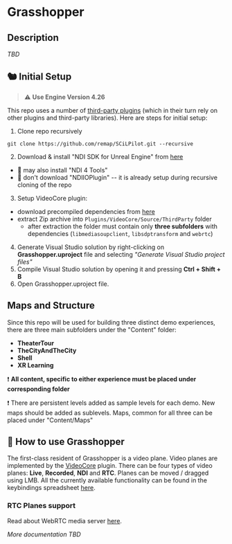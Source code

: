 # Grasshopper

## Description

_TBD_


## 🐿 Initial Setup 

> ⚠️  **Use Engine Version 4.26**

This repo uses a number of [third-party plugins](https://github.com/remap/SCiLPilot/tree/main/Plugins) (which in their turn rely on other plugins and third-party libraries). Here are steps for initial setup:

1. Clone repo recursively
```
git clone https://github.com/remap/SCiLPilot.git --recursive
```
2. Download & install "NDI SDK for Unreal Engine" from [here](https://drive.google.com/drive/u/0/folders/1fxe91QI2GUpWTaii_0h3h9GYe4tf1kch)
 * 👀 may also install "NDI 4 Tools"
 * 🚫 don't download "NDIIOPlugin" -- it is already setup during recursive cloning of the repo
3. Setup VideoCore plugin:
  * download precompiled dependencies from [here](https://bintray.com/peetonn/grasshopper/videocore_bin/0.0.1-alpha/view/files#files/)
  * extract Zip archive into `Plugins/VideoCore/Source/ThirdParty` folder
    * after extraction the folder must contain only **three subfolders** with dependencies (`libmediasoupclient`, `libsdptransform` and `webrtc`)
4. Generate Visual Studio solution by right-clicking on **Grasshopper.uproject** file and selecting _"Generate Visual Studio project files"_
5. Compile Visual Studio solution by opening it and pressing **Ctrl + Shift + B**
6. Open Grasshopper.uproject file. 

## Maps and Structure

Since this repo will be used for building three distinct demo experiences, there are three main subfolders under the "Content" folder:
* **TheaterTour**
* **TheCityAndTheCity**
* **Shell**
* **XR Learning**

❗️ **All content, specific to either experience must be placed under corresponding folder**

❗️ There are persistent levels added as sample levels for each demo. New maps should be added as sublevels. Maps, common for all three can be placed under "Content/Maps"

## 🤨 How to use Grasshopper

The first-class resident of Grasshopper is a video plane. Video planes are implemented by the [VideoCore](https://github.com/remap/VideoCore) plugin. There can be four types of video planes: **Live**, **Recorded**, **NDI** and **RTC**. Planes can be moved / dragged using LMB. All the currently available functionality can be found in the keybindings spreadsheet [here](https://docs.google.com/spreadsheets/d/15tR_Fw6NjqN5HlNaSnjtIf0f3Qb1BTSDiAIzIfQG5Sg/edit#gid=0).

### RTC Planes support

Read about WebRTC media server [here](https://github.com/remap/VideoCore#dependencies).

_More documentation TBD_
